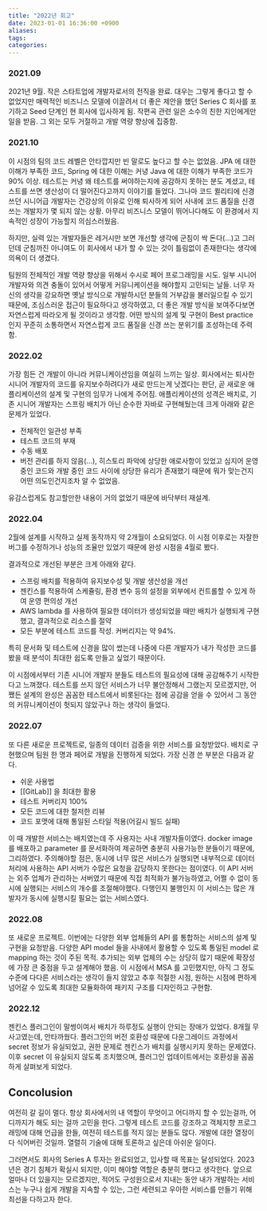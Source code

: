 ```yaml
---
title: "2022년 회고"
date: 2023-01-01 16:36:00 +0900
aliases: 
tags: 
categories: 
---
```


### 2021.09

2021년 9월. 작은 스타트업에 개발자로서의 전직을 완료. 대우는 그렇게 좋다고 할 수 없었지만 매력적인 비즈니스 모델에 이끌려서 더 좋은 제안을 했던 Series C 회사를 포기하고 Seed 단계인 현 회사에 입사하게 됨. 작편곡 관련 일은 소수의 친한 지인에게만 일을 받음. 그 외는 모두 거절하고 개발 역량 향상에 집중함.

### 2021.10

이 시점의 팀의 코드 레벨은 안타깝지만 빈 말로도 높다고 할 수는 없었음. JPA 에 대한 이해가 부족한 코드, Spring 에 대한 이해는 커녕 Java 에 대한 이해가 부족한 코드가 90% 이상. 테스트는 커녕 왜 테스트를 써야하는지에 공감하지 못하는 분도 계셨고, 테스트를 쓰면 생산성이 더 떨어진다고까지 이야기를 들었다. 그나마 코드 퀼리티에 신경 쓰던 시니어급 개발자는 건강상의 이유로 인해 퇴사하게 되어 사내에 코드 품질을 신경쓰는 개발자가 몇 되지 않는 상황. 아무리 비즈니스 모델이 뛰어나다해도 이 환경에서 지속적인 성장이 가능할지 의심스러웠음.

하지만, 실력 있는 개발자들은 레거시만 보면 개선할 생각에 군침이 싹 돈다(...)고 그러던데 군침까진 아니여도 이 회사에서 내가 할 수 있는 것이 틀림없이 존재한다는 생각에 의욕이 더 생겼다.

팀원의 전체적인 개발 역량 향상을 위해서 수시로 페어 프로그래밍을 시도. 일부 시니어 개발자와 의견 충돌이 있어서 어떻게 커뮤니케이션을 해야할지 고민되는 날들. 너무 자신의 생각을 강요하면 옛날 방식으로 개발하시던 분들의 거부감을 불러일으킬 수 있기 때문에, 조심스러운 접근이 필요하다고 생각하였고, 더 좋은 개발 방식을 보여주다보면 자연스럽게 따라오게 될 것이라고 생각함. 어떤 방식의 설계 및 구현이 Best practice 인지 꾸준히 소통하면서 자연스럽게 코드 품질을 신경 쓰는 분위기를 조성하는데 주력함.

### 2022.02

가장 힘든 건 개발이 아니라 커뮤니케이션임을 여실히 느끼는 일상. 회사에서는 퇴사한 시니어 개발자의 코드를 유지보수하려다가 새로 만드는게 낫겠다는 판단, 곧 새로운 애플리케이션의 설계 및 구현의 임무가 나에게 주어짐. 애플리케이션의 성격은 배치로, 기존 시니어 개발자는 스프링 배치가 아닌 순수한 자바로 구현해뒀는데 크게 아래와 같은 문제가 있었다.

- 전체적인 일관성 부족
- 테스트 코드의 부재
- 수동 배포
- 버전 관리를 하지 않음(...), 히스토리 파악에 상당한 애로사항이 있었고 심지어 운영 중인 코드와 개발 중인 코드 사이에 상당한 유리가 존재했기 때문에 뭐가 맞는건지 어떤 의도인건지조차 알 수 없었음.

유감스럽게도 참고할만한 내용이 거의 없었기 때문에 바닥부터 재설계.

### 2022.04

2월에 설계를 시작하고 실제 동작까지 약 2개월이 소요되었다. 이 시점 이후로는 자잘한 버그를 수정하거나 성능의 조율만 있었기 때문에 완성 시점을 4월로 봤다.

결과적으로 개선된 부분은 크게 아래와 같다.

- 스프링 배치를 적용하여 유지보수성 및 개발 생산성을 개선
- 젠킨스를 적용하여 스케쥴링, 환경 변수 등의 설정을 외부에서 컨트롤할 수 있게 하여 운영 편의성 개선
- AWS lambda 를 사용하여 필요한 데이터가 생성되었을 때만 배치가 실행되게 구현했고, 결과적으로 리소스를 절약
- 모든 부분에 테스트 코드를 작성. 커버리지는 약 94%.

특히 문서화 및 테스트에 신경을 많이 썼는데 나중에 다른 개발자가 내가 작성한 코드를 봤을 때 분석이 최대한 쉽도록 만들고 싶었기 때문이다.

이 시점에서부터 기존 시니어 개발자 분들도 테스트의 필요성에 대해 공감해주기 시작한다고 느껴졌다. 테스트를 쓰지 않던 서비스가 너무 불안정해서 그랬는지 모르겠지만, 어쨌든 설계의 완성은 꼼꼼한 테스트에서 비롯된다는 점에 공감을 얻을 수 있어서 그 동안의 커뮤니케이션이 헛되지 않았구나 하는 생각이 들었다.

### 2022.07

또 다른 새로운 프로젝트로, 일종의 데이터 검증을 위한 서비스를 요청받았다. 배치로 구현했으며 팀원 한 명과 페어로 개발을 진행하게 되었다. 가장 신경 쓴 부분은 다음과 같다.

- 쉬운 사용법
- [[GitLab]] 을 최대한 활용
- 테스트 커버리지 100%
- 모든 코드에 대한 철저한 리뷰
- 코드 포맷에 대해 통일된 스타일 적용(어길시 빌드 실패)

이 때 개발한 서비스는 배치였는데 주 사용자는 사내 개발자들이였다. docker image 를 배포하고 parameter 를 문서화하여 제공하면 충분히 사용가능한 분들이기 때문에, 그리하였다. 주의해야할 점은, 동시에 너무 많은 서비스가 실행되면 내부적으로 데이터 처리에 사용하는 API 서버가 수많은 요청을 감당하지 못한다는 점이였다. 이 API 서버는 외주 업체가 관리하는 서버였기 때문에 직접 최적화가 불가능하였고, 어쩔 수 없이 동시에 실행되는 서비스의 개수를 조절해야했다. 다행인지 불행인지 이 서비스는 많은 개발자가 동시에 실행시킬 필요는 없는 서비스였다.

### 2022.08

또 새로운 프로젝트. 이번에는 다양한 외부 업체들의 API 를 통합하는 서비스의 설계 및 구현을 요청받음. 다양한 API model 들을 사내에서 활용할 수 있도록 통일된 model 로 mapping 하는 것이 주된 목적. 추가되는 외부 업체의 수는 상당히 많기 때문에 확장성에 가장 큰 중점을 두고 설계해야 했음. 이 시점에서 MSA 를 고민했지만, 아직 그 정도 수준에 다다른 서비스라는 생각이 들지 않았고 추후 적절한 시점, 원하는 시점에 편하게 넘어갈 수 있도록 최대한 모듈화하여 패키지 구조를 디자인하고 구현함.

### 2022.12

젠킨스 플러그인이 말썽이여서 배치가 하루정도 실행이 안되는 장애가 있었다. 8개월 무사고였는데, 안타까웠다. 플러그인의 버전 호환성 때문에 다운그레이드 과정에서 secret 정보가 유실되었고, 권한 문제로 젠킨스가 배치를 실행시키지 못하는 문제였다. 이후 secret 이 유실되지 않도록 조치했으며, 플러그인 업데이트에서는 호환성을 꼼꼼하게 살펴보게 되었다. 

## Concolusion

여전히 갈 길이 멀다. 항상 회사에서의 내 역할이 무엇이고 어디까지 할 수 있는걸까, 어디까지가 해도 되는 걸까 고민을 한다. 그렇게 테스트 코드를 강조하고 객체지향 프로그래밍에 대해 언급을 한들, 여전히 테스트를 적지 않는 분들도 많다. 개발에 대한 열정이 다 식어버린 것일까. 열렬히 기술에 대해 토론하고 싶은데 아쉬운 일이다.

그러면서도 회사의 Series A 투자는 완료되었고, 입사할 때 목표는 달성되었다. 2023년은 경기 침체가 확실시 되지만, 이미 해야할 역할은 충분히 했다고 생각한다. 앞으로 얼마나 더 있을지는 모르겠지만, 적어도 구성원으로서 지내는 동안 내가 개발하는 서비스는 누구나 쉽게 개발을 지속할 수 있는, 그런 세련되고 우아한 서비스를 만들기 위해 최선을 다하고자 한다.

